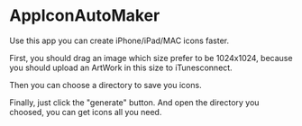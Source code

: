 # AppIconAutoMaker
Use this app you can create iPhone/iPad/MAC icons faster.

First, you should drag an image which size prefer to be 1024x1024, because you should upload an ArtWork in this size to iTunesconnect.

Then you can choose a directory to save you icons.

Finally, just click the "generate" button. And open the directory you choosed, you can get icons all you need.
